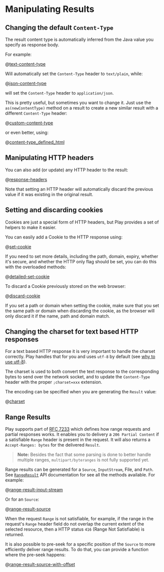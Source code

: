 <!--- Copyright (C) 2009-2020 Lightbend Inc. <https://www.lightbend.com> -->
# Manipulating Results

## Changing the default `Content-Type`

The result content type is automatically inferred from the Java value you specify as response body.

For example:

@[text-content-type](code/javaguide/http/JavaResponse.java)

Will automatically set the `Content-Type` header to `text/plain`, while:

@[json-content-type](code/javaguide/http/JavaResponse.java)

will set the `Content-Type` header to `application/json`.

This is pretty useful, but sometimes you want to change it. Just use the `as(newContentType)` method on a result to create a new similar result with a different `Content-Type` header:

@[custom-content-type](code/javaguide/http/JavaResponse.java)

or even better, using:

@[content-type_defined_html](code/javaguide/http/JavaResponse.java)

## Manipulating HTTP headers

You can also add (or update) any HTTP header to the result:

@[response-headers](code/javaguide/http/JavaResponse.java)

Note that setting an HTTP header will automatically discard the previous value if it was existing in the original result.

## Setting and discarding cookies

Cookies are just a special form of HTTP headers, but Play provides a set of helpers to make it easier.

You can easily add a Cookie to the HTTP response using:

@[set-cookie](code/javaguide/http/JavaResponse.java)

If you need to set more details, including the path, domain, expiry, whether it's secure, and whether the HTTP only flag should be set, you can do this with the overloaded methods:

@[detailed-set-cookie](code/javaguide/http/JavaResponse.java)

To discard a Cookie previously stored on the web browser:

@[discard-cookie](code/javaguide/http/JavaResponse.java)

If you set a path or domain when setting the cookie, make sure that you set the same path or domain when discarding the cookie, as the browser will only discard it if the name, path and domain match.

## Changing the charset for text based HTTP responses

For a text based HTTP response it is very important to handle the charset correctly. Play handles that for you and uses `utf-8` by default (see [why to use utf-8](http://www.w3.org/International/questions/qa-choosing-encodings#useunicode)).

The charset is used to both convert the text response to the corresponding bytes to send over the network socket, and to update the `Content-Type` header with the proper `;charset=xxx` extension.

The encoding can be specified when you are generating the `Result` value:

@[charset](code/javaguide/http/JavaResponse.java)

## Range Results

Play supports part of [RFC 7233](https://tools.ietf.org/html/rfc7233) which defines how range requests and partial responses works. It enables you to delivery a `206 Partial Content` if a satisfiable `Range` header is present in the request. It will also returns a `Accept-Ranges: bytes` for the delivered `Result`.

> **Note:** Besides the fact that some parsing is done to better handle multiple ranges, `multipart/byteranges` is not fully supported yet.

Range results can be generated for a `Source`, `InputStream`, File, and `Path`. See [`RangeResult`](api/java/play/mvc/RangeResults.html) API documentation for see all the methods available. For example:

@[range-result-input-stream](code/javaguide/http/JavaResponse.java)

Or for an `Source`:

@[range-result-source](code/javaguide/http/JavaResponse.java)

When the request `Range` is not satisfiable, for example, if the range in the request's `Range` header field do not overlap the current extent of the selected resource, then a HTTP status `416` (Range Not Satisfiable) is returned.

It is also possible to pre-seek for a specific position of the `Source` to more efficiently deliver range results. To do that, you can provide a function where the pre-seek happens:

@[range-result-source-with-offset](code/javaguide/http/JavaResponse.java)
